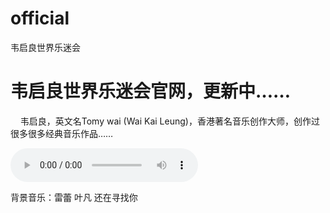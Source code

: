 # official
<html>
  <head><meta charset="UTF-8"><title>Wai Kai Leung World Music Fun</title>韦启良世界乐迷会
    </head>
       <body><h1>韦启良世界乐迷会官网，更新中……</h1><p>&nbsp;&nbsp;&nbsp;&nbsp;韦启良，英文名Tomy wai (Wai Kai Leung)，香港著名音乐创作大师，创作过很多很多经典音乐作品……</p><audio controls><source src="yf_low_quality.mp3" type="audio/mp3"> </audio><br><p>背景音乐：雷蕾 叶凡 还在寻找你</p></body></html>
